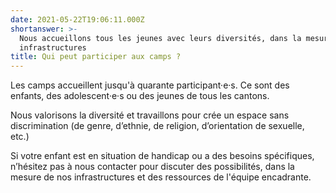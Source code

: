 ```yaml
---
date: 2021-05-22T19:06:11.000Z
shortanswer: >-
  Nous accueillons tous les jeunes avec leurs diversités, dans la mesure de nos
  infrastructures
title: Qui peut participer aux camps ?
---
```


Les camps accueillent jusqu'à quarante participant·e·s. Ce sont des enfants, des adolescent·e·s ou des jeunes de tous les cantons.

Nous valorisons la diversité et travaillons pour crée un espace sans discrimination (de genre, d’ethnie, de religion, d’orientation de sexuelle, etc.)

Si votre enfant est en situation de handicap ou a des besoins spécifiques, n’hésitez pas à nous contacter pour discuter des possibilités, dans la mesure de nos infrastructures et des ressources de l'équipe encadrante.
